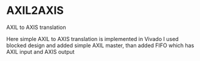 # AXIL2AXIS
AXIL to AXIS translation

Here simple AXIL to AXIS translation is implemented in Vivado
I used blocked design and added simple AXIL master, than added FIFO which has AXIL input and AXIS output
